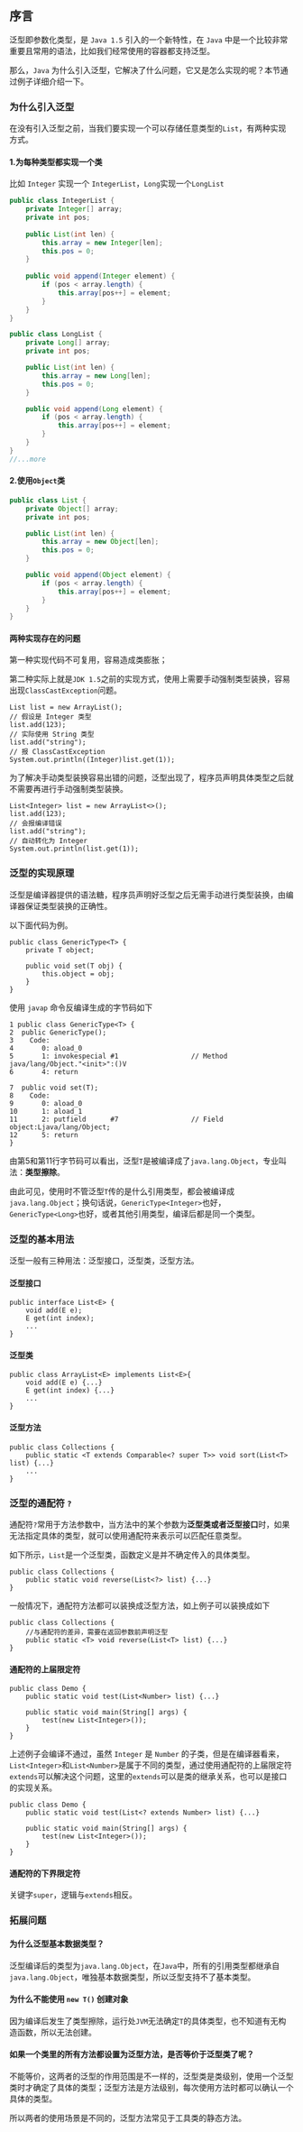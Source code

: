 ## 序言
泛型即参数化类型，是 `Java 1.5` 引入的一个新特性，在 `Java` 中是一个比较非常重要且常用的语法，比如我们经常使用的容器都支持泛型。 

那么，`Java` 为什么引入泛型，它解决了什么问题，它又是怎么实现的呢？本节通过例子详细介绍一下。

### 为什么引入泛型
在没有引入泛型之前，当我们要实现一个可以存储任意类型的`List`，有两种实现方式。

#### 1.为每种类型都实现一个类
比如 `Integer` 实现一个 `IntegerList`，`Long`实现一个`LongList`
```java
public class IntegerList {
    private Integer[] array;
    private int pos;
    
    public List(int len) {
        this.array = new Integer[len];
        this.pos = 0;
    }
    
    public void append(Integer element) {
        if (pos < array.length) {
            this.array[pos++] = element;
        }
    }
}

public class LongList {
    private Long[] array;
    private int pos;

    public List(int len) {
        this.array = new Long[len];
        this.pos = 0;
    }

    public void append(Long element) {
        if (pos < array.length) {
            this.array[pos++] = element;
        }
    }
}
//...more
```

#### 2.使用`Object`类

```java
public class List {
    private Object[] array;
    private int pos;

    public List(int len) {
        this.array = new Object[len];
        this.pos = 0;
    }

    public void append(Object element) {
        if (pos < array.length) {
            this.array[pos++] = element;
        }
    }
}
```

#### 两种实现存在的问题
第一种实现代码不可复用，容易造成类膨胀；

第二种实际上就是`JDK 1.5`之前的实现方式，使用上需要手动强制类型装换，容易出现`ClassCastException`问题。
```
List list = new ArrayList();
// 假设是 Integer 类型
list.add(123);
// 实际使用 String 类型
list.add("string");
// 报 ClassCastException
System.out.println((Integer)list.get(1));
```

为了解决手动类型装换容易出错的问题，泛型出现了，程序员声明具体类型之后就不需要再进行手动强制类型装换。
```
List<Integer> list = new ArrayList<>();
list.add(123);
// 会报编译错误
list.add("string");
// 自动转化为 Integer
System.out.println(list.get(1));
```

### 泛型的实现原理
泛型是编译器提供的语法糖，程序员声明好泛型之后无需手动进行类型装换，由编译器保证类型装换的正确性。

以下面代码为例。
```
public class GenericType<T> {
    private T object;

    public void set(T obj) {
        this.object = obj;
    }
}
```
使用 `javap` 命令反编译生成的字节码如下
```
1 public class GenericType<T> {
2  public GenericType();
3    Code:
4       0: aload_0
5       1: invokespecial #1                  // Method java/lang/Object."<init>":()V
6       4: return

7  public void set(T);
8    Code:
9       0: aload_0
10      1: aload_1
11      2: putfield      #7                  // Field object:Ljava/lang/Object;
12      5: return
}
```
由第5和第11行字节码可以看出，泛型`T`是被编译成了`java.lang.Object`，专业叫法：**类型擦除**。

由此可见，使用时不管泛型`T`传的是什么引用类型，都会被编译成`java.lang.Object`；换句话说，`GenericType<Integer>`也好，`GenericType<Long>`也好，或者其他引用类型，编译后都是同一个类型。

### 泛型的基本用法
泛型一般有三种用法：泛型接口，泛型类，泛型方法。

#### 泛型接口
```
public interface List<E> {
    void add(E e);
    E get(int index);
    ...
}
```

#### 泛型类
```
public class ArrayList<E> implements List<E>{
    void add(E e) {...}
    E get(int index) {...}
    ...
}
```
#### 泛型方法
```
public class Collections {
    public static <T extends Comparable<? super T>> void sort(List<T> list) {...}
    ...
}
```
### 泛型的通配符 `?`
通配符`?`常用于方法参数中，当方法中的某个参数为**泛型类或者泛型接口**时，如果无法指定具体的类型，就可以使用通配符来表示可以匹配任意类型。

如下所示，`List`是一个泛型类，函数定义是并不确定传入的具体类型。
```
public class Collections {
    public static void reverse(List<?> list) {...}
}
```
一般情况下，通配符方法都可以装换成泛型方法，如上例子可以装换成如下
```
public class Collections {
    //与通配符的差异，需要在返回参数前声明泛型
    public static <T> void reverse(List<T> list) {...}
}
```

#### 通配符的上届限定符
```
public class Demo {
    public static void test(List<Number> list) {...}
    
    public static void main(String[] args) {
        test(new List<Integer>());
    }
}
```
上述例子会编译不通过，虽然 `Integer` 是 `Number` 的子类，但是在编译器看来，`List<Integer>`和`List<Number>`是属于不同的类型，通过使用通配符的上届限定符`extends`可以解决这个问题，这里的`extends`可以是类的继承关系，也可以是接口的实现关系。

```
public class Demo {
    public static void test(List<? extends Number> list) {...}
    
    public static void main(String[] args) {
        test(new List<Integer>());
    }
}
```

#### 通配符的下界限定符
关键字`super`，逻辑与`extends`相反。

### 拓展问题
#### 为什么泛型基本数据类型？
泛型编译后的类型为`java.lang.Object`，在`Java`中，所有的引用类型都继承自`java.lang.Object`，唯独基本数据类型，所以泛型支持不了基本类型。

#### 为什么不能使用 `new T()` 创建对象
因为编译后发生了类型擦除，运行处`JVM`无法确定`T`的具体类型，也不知道有无构造函数，所以无法创建。

#### 如果一个类里的所有方法都设置为泛型方法，是否等价于泛型类了呢？
不能等价，这两者的泛型的作用范围是不一样的，泛型类是类级别，使用一个泛型类时才确定了具体的类型；泛型方法是方法级别，每次使用方法时都可以确认一个具体的类型。

所以两者的使用场景是不同的，泛型方法常见于工具类的静态方法。